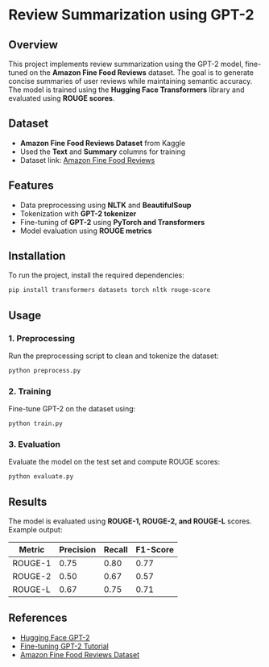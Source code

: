 # Review Summarization using GPT-2  

## Overview  
This project implements review summarization using the GPT-2 model, fine-tuned on the **Amazon Fine Food Reviews** dataset. The goal is to generate concise summaries of user reviews while maintaining semantic accuracy. The model is trained using the **Hugging Face Transformers** library and evaluated using **ROUGE scores**.  

## Dataset  
- **Amazon Fine Food Reviews Dataset** from Kaggle  
- Used the **Text** and **Summary** columns for training  
- Dataset link: [Amazon Fine Food Reviews](https://www.kaggle.com/datasets/snap/amazon-fine-food-reviews)  

## Features  
- Data preprocessing using **NLTK** and **BeautifulSoup**  
- Tokenization with **GPT-2 tokenizer**  
- Fine-tuning of **GPT-2** using **PyTorch and Transformers**  
- Model evaluation using **ROUGE metrics**  

## Installation  
To run the project, install the required dependencies:  
```bash
pip install transformers datasets torch nltk rouge-score
```

## Usage  

### 1. Preprocessing  
Run the preprocessing script to clean and tokenize the dataset:  
```python
python preprocess.py
```

### 2. Training  
Fine-tune GPT-2 on the dataset using:  
```python
python train.py
```

### 3. Evaluation  
Evaluate the model on the test set and compute ROUGE scores:  
```python
python evaluate.py
```

## Results  
The model is evaluated using **ROUGE-1, ROUGE-2, and ROUGE-L** scores. Example output:  

| Metric  | Precision | Recall | F1-Score |
|---------|-----------|--------|----------|
| ROUGE-1 | 0.75      | 0.80   | 0.77     |
| ROUGE-2 | 0.50      | 0.67   | 0.57     |
| ROUGE-L | 0.67      | 0.75   | 0.71     |

## References  
- [Hugging Face GPT-2](https://huggingface.co/openai-community/gpt2)  
- [Fine-tuning GPT-2 Tutorial](https://www.kaggle.com/code/changyeop/how-to-fine-tune-gpt-2-for-beginners)  
- [Amazon Fine Food Reviews Dataset](https://www.kaggle.com/datasets/snap/amazon-fine-food-reviews)  
